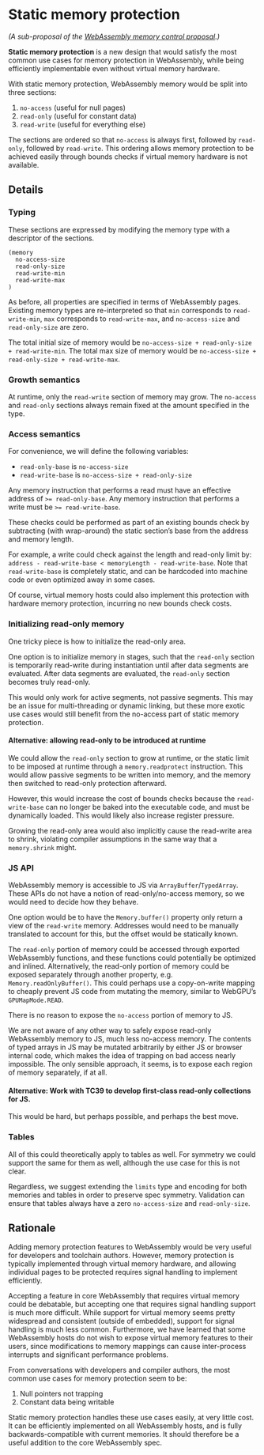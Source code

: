 # Static memory protection

_(A sub-proposal of the [WebAssembly memory control proposal](Overview.md).)_

**Static memory protection** is a new design that would satisfy the most common use cases for memory protection in WebAssembly, while being efficiently implementable even without virtual memory hardware.

With static memory protection, WebAssembly memory would be split into three sections:

1. `no-access` (useful for null pages)
2. `read-only` (useful for constant data)
3. `read-write` (useful for everything else)

The sections are ordered so that `no-access` is always first, followed by `read-only`, followed by `read-write`. This ordering allows memory protection to be achieved easily through bounds checks if virtual memory hardware is not available.


## Details

### Typing

These sections are expressed by modifying the memory type with a descriptor of the sections.

```
(memory
  no-access-size
  read-only-size
  read-write-min
  read-write-max
)
```

As before, all properties are specified in terms of WebAssembly pages. Existing memory types are re-interpreted so that `min` corresponds to `read-write-min`, `max` corresponds to `read-write-max`, and `no-access-size` and `read-only-size` are zero.

The total initial size of memory would be `no-access-size + read-only-size + read-write-min`. The total max size of memory would be `no-access-size + read-only-size + read-write-max`.


### Growth semantics

At runtime, only the `read-write` section of memory may grow. The `no-access` and `read-only` sections always remain fixed at the amount specified in the type.


### Access semantics

For convenience, we will define the following variables:

- `read-only-base` is `no-access-size`
- `read-write-base` is `no-access-size + read-only-size`

Any memory instruction that performs a read must have an effective address of `>= read-only-base`. Any memory instruction that performs a write must be `>= read-write-base`.

These checks could be performed as part of an existing bounds check by subtracting (with wrap-around) the static section’s base from the address and memory length.

For example, a write could check against the length and read-only limit by: `address - read-write-base < memoryLength - read-write-base`. Note that `read-write-base` is completely static, and can be hardcoded into machine code or even optimized away in some cases.

Of course, virtual memory hosts could also implement this protection with hardware memory protection, incurring no new bounds check costs.


### Initializing read-only memory

One tricky piece is how to initialize the read-only area.

One option is to initialize memory in stages, such that the `read-only` section is temporarily read-write during instantiation until after data segments are evaluated. After data segments are evaluated, the `read-only` section becomes truly read-only.

This would only work for active segments, not passive segments. This may be an issue for multi-threading or dynamic linking, but these more exotic use cases would still benefit from the no-access part of static memory protection.

#### Alternative: allowing read-only to be introduced at runtime

We could allow the `read-only` section to grow at runtime, or the static limit to be imposed at runtime through a `memory.readprotect` instruction. This would allow passive segments to be written into memory, and the memory then switched to read-only protection afterward.

However, this would increase the cost of bounds checks because the `read-write-base` can no longer be baked into the executable code, and must be dynamically loaded. This would likely also increase register pressure.

Growing the read-only area would also implicitly cause the read-write area to shrink, violating compiler assumptions in the same way that a `memory.shrink` might.


### JS API

WebAssembly memory is accessible to JS via `ArrayBuffer`/`TypedArray`. These APIs do not have a notion of read-only/no-access memory, so we would need to decide how they behave.

One option would be to have the `Memory.buffer()` property only return a view of the `read-write` memory. Addresses would need to be manually translated to account for this, but the offset would be statically known.

The `read-only` portion of memory could be accessed through exported WebAssembly functions, and these functions could potentially be optimized and inlined. Alternatively, the read-only portion of memory could be exposed separately through another property, e.g. `Memory.readOnlyBuffer()`. This could perhaps use a copy-on-write mapping to cheaply prevent JS code from mutating the memory, similar to WebGPU’s `GPUMapMode.READ`.

There is no reason to expose the `no-access` portion of memory to JS.

We are not aware of any other way to safely expose read-only WebAssembly memory to JS, much less no-access memory. The contents of typed arrays in JS may be mutated arbitrarily by either JS or browser internal code, which makes the idea of trapping on bad access nearly impossible. The only sensible approach, it seems, is to expose each region of memory separately, if at all.

#### Alternative: Work with TC39 to develop first-class read-only collections for JS.

This would be hard, but perhaps possible, and perhaps the best move.


### Tables

All of this could theoretically apply to tables as well. For symmetry we could support the same for them as well, although the use case for this is not clear.

Regardless, we suggest extending the `limits` type and encoding for both memories and tables in order to preserve spec symmetry. Validation can ensure that tables always have a zero `no-access-size` and `read-only-size`.


## Rationale

Adding memory protection features to WebAssembly would be very useful for developers and toolchain authors. However, memory protection is typically implemented through virtual memory hardware, and allowing individual pages to be protected requires signal handling to implement efficiently.

Accepting a feature in core WebAssembly that requires virtual memory could be debatable, but accepting one that requires signal handling support is much more difficult. While support for virtual memory seems pretty widespread and consistent (outside of embedded), support for signal handling is much less common. Furthermore, we have learned that some WebAssembly hosts do not wish to expose virtual memory features to their users, since modifications to memory mappings can cause inter-process interrupts and significant performance problems.

From conversations with developers and compiler authors, the most common use cases for memory protection seem to be:

1. Null pointers not trapping
2. Constant data being writable

Static memory protection handles these use cases easily, at very little cost. It can be efficiently implemented on all WebAssembly hosts, and is fully backwards-compatible with current memories. It should therefore be a useful addition to the core WebAssembly spec.